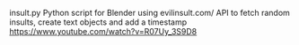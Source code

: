insult.py
Python script for Blender using evilinsult.com/ API to fetch random insults, create text objects and add a timestamp
https://www.youtube.com/watch?v=R07Uy_3S9D8

